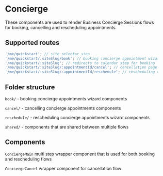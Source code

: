 # Concierge

These components are used to render Business Concierge Sessions flows for booking, cancelling and
rescheduling appointments.

## Supported routes

```js
'/me/quickstart'; // site selector step
'/me/quickstart/:siteSlug/book'; // booking concierge appointment wizard
'/me/quickstart/:siteSlug'; // redirects to calendar step for booking
'/me/quickstart/:siteSlug/:appointmentId/cancel'; // cancellation page for concierge appointment
'/me/quickstart/:siteSlug/:appointmentId/reschedule'; // rescheduling concierge appointments wizard
```

## Folder structure

`book/` - booking concierge appointments wizard components

`cancel/` - cancelling concierge appointments components

`reschedule/` - rescheduling concierge appointments wizard components

`shared/` - components that are shared between multiple flows

## Components

`ConciergeMain` multi step wrapper component that is used for both booking and rescheduling flows

`ConciergeCancel` wrapper component for cancellation flow
